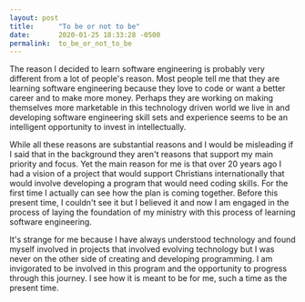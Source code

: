 ```yaml
---
layout: post
title:      "To be or not to be"
date:       2020-01-25 18:33:28 -0500
permalink:  to_be_or_not_to_be
---
```



The reason I decided to learn software engineering is probably very different from a lot of people's reason. Most people tell me that they are learning software engineering because they love to code or want a better career and to make more money. Perhaps they are working on making themselves more marketable in this technology driven world we live in and developing software engineering skill sets and experience seems to be an intelligent opportunity to invest in intellectually. 

While all these reasons are substantial reasons and I would be misleading if I said that in the background they aren't reasons that support my main priority and focus. Yet the main reason for me is that over 20 years ago I had a vision of a project that would support Christians internationally that would involve developing a program that would need coding skills.  For the first time I actually can see how the plan is coming together. Before this present time, I couldn't see it but I believed it and now I am engaged in the process of laying the foundation of my ministry with this process of learning software engineering. 

It's strange for me because I have always understood technology and found myself involved in projects that involved evolving technology but I was never on the other side of creating and developing programming. I am invigorated to be involved in this program and the opportunity to progress through this journey. I see how it is meant to be for me, such a time as the present time. 
